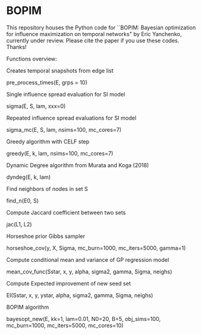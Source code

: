 # BOPIM
This repository houses the Python code for ``BOPIM: Bayesian optimization for influence maximization on temporal networks" by Eric Yanchenko, currently under review. Please cite the paper if you use these codes. Thanks!


Functions overview:

Creates temporal snapshots from edge list

pre_process_times(E, grps = 10)

Single influence spread evaluation for SI model

sigma(E, S, lam, xxx=0)


Repeated influence spread evaluations for SI model

sigma_mc(E, S, lam, nsims=100, mc_cores=7)

Greedy algorithm with CELF step

greedy(E, k, lam, nsims=100, mc_cores=7)

Dynamic Degree algorithm from Murata and Koga (2018)

dyndeg(E, k, lam)

Find neighbors of nodes in set S

find_n(E0, S)

Compute Jaccard coefficient between two sets

jac(L1, L2)

Horseshoe prior Gibbs sampler

horseshoe_cov(y, X, Sigma, mc_burn=1000, mc_iters=5000, gamma=1)

Compute conditional mean and variance of GP regression model

mean_cov_func(Sstar, x, y, alpha, sigma2, gamma, Sigma, neighs)

Compute Expected improvement of new seed set

EI(Sstar, x, y, ystar, alpha, sigma2, gamma, Sigma, neighs)

BOPIM algorithm

bayesopt_new(E, kk=1, lam=0.01, N0=20, B=5, obj_sims=100, mc_burn=1000, mc_iters=5000, mc_cores=10)
